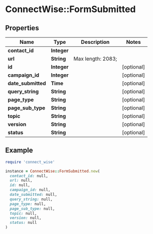 # ConnectWise::FormSubmitted

## Properties

| Name | Type | Description | Notes |
| ---- | ---- | ----------- | ----- |
| **contact_id** | **Integer** |  |  |
| **url** | **String** |  Max length: 2083; |  |
| **id** | **Integer** |  | [optional] |
| **campaign_id** | **Integer** |  | [optional] |
| **date_submitted** | **Time** |  | [optional] |
| **query_string** | **String** |  | [optional] |
| **page_type** | **String** |  | [optional] |
| **page_sub_type** | **String** |  | [optional] |
| **topic** | **String** |  | [optional] |
| **version** | **String** |  | [optional] |
| **status** | **String** |  | [optional] |

## Example

```ruby
require 'connect_wise'

instance = ConnectWise::FormSubmitted.new(
  contact_id: null,
  url: null,
  id: null,
  campaign_id: null,
  date_submitted: null,
  query_string: null,
  page_type: null,
  page_sub_type: null,
  topic: null,
  version: null,
  status: null
)
```

